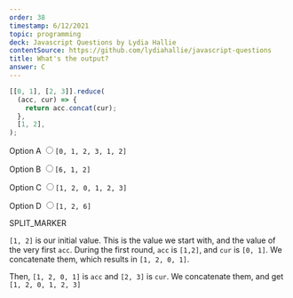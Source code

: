 ```yaml
---
order: 38
timestamp: 6/12/2021
topic: programming
deck: Javascript Questions by Lydia Hallie
contentSource: https://github.com/lydiahallie/javascript-questions
title: What's the output?
answer: C
---
```


  

```javascript
[[0, 1], [2, 3]].reduce(
  (acc, cur) => {
    return acc.concat(cur);
  },
  [1, 2],
);
```


<label for="option-A">Option A</label>
<input type="radio" name="answer-option" id="option-A" value="A">`[0, 1, 2, 3, 1, 2]`</input>
    

<label for="option-B">Option B</label>
<input type="radio" name="answer-option" id="option-B" value="B">`[6, 1, 2]`</input>
    

<label for="option-C">Option C</label>
<input type="radio" name="answer-option" id="option-C" value="C">`[1, 2, 0, 1, 2, 3]`</input>
    

<label for="option-D">Option D</label>
<input type="radio" name="answer-option" id="option-D" value="D">`[1, 2, 6]`</input>
    




SPLIT_MARKER

`[1, 2]` is our initial value. This is the value we start with, and the value of the very first `acc`. During the first round, `acc` is `[1,2]`, and `cur` is `[0, 1]`. We concatenate them, which results in `[1, 2, 0, 1]`.

Then, `[1, 2, 0, 1]` is `acc` and `[2, 3]` is `cur`. We concatenate them, and get `[1, 2, 0, 1, 2, 3]`



